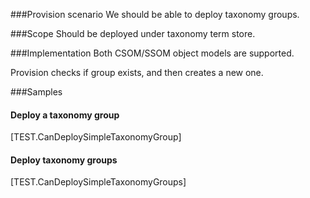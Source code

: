 <properties
	  pageTitle="TaxonomyTermGroupDefinition"
    pageName="TaxonomyTermGroupDefinition"
    parentPageId="12821"
/>

###Provision scenario
We should be able to deploy taxonomy groups.

###Scope
Should be deployed under taxonomy term store.

###Implementation
Both CSOM/SSOM object models are supported. 

Provision checks if group exists, and then creates a new one.

###Samples
#### Deploy a taxonomy group
[TEST.CanDeploySimpleTaxonomyGroup]

#### Deploy taxonomy groups
[TEST.CanDeploySimpleTaxonomyGroups]